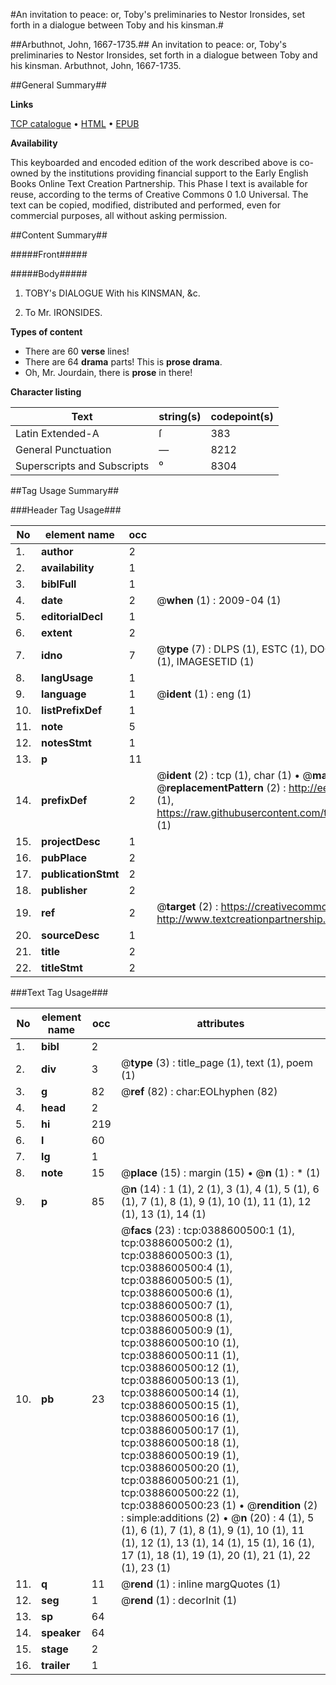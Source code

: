 #An invitation to peace: or, Toby's preliminaries to Nestor Ironsides, set forth in a dialogue between Toby and his kinsman.#

##Arbuthnot, John, 1667-1735.##
An invitation to peace: or, Toby's preliminaries to Nestor Ironsides, set forth in a dialogue between Toby and his kinsman.
Arbuthnot, John, 1667-1735.

##General Summary##

**Links**

[TCP catalogue](http://www.ota.ox.ac.uk/tcp/)  • 
[HTML](http://tei.it.ox.ac.uk/tcp/Texts-HTML/free/004/004866081.html)  • 
[EPUB](http://tei.it.ox.ac.uk/tcp/Texts-EPUB/free/004/004866081.epub)

**Availability**

This keyboarded and encoded edition of the
	       work described above is co-owned by the institutions
	       providing financial support to the Early English Books
	       Online Text Creation Partnership. This Phase I text is
	       available for reuse, according to the terms of Creative
	       Commons 0 1.0 Universal. The text can be copied,
	       modified, distributed and performed, even for
	       commercial purposes, all without asking permission.


##Content Summary##

#####Front#####

#####Body#####

1. TOBY's DIALOGUE With his KINSMAN, &c.

1. To Mr. IRONSIDES.

**Types of content**

  * There are 60 **verse** lines!
  * There are 64 **drama** parts! This is **prose drama**.
  * Oh, Mr. Jourdain, there is **prose** in there!

**Character listing**


|Text|string(s)|codepoint(s)|
|---|---|---|
|Latin Extended-A|ſ|383|
|General Punctuation|—|8212|
|Superscripts             and Subscripts|⁰|8304|

##Tag Usage Summary##

###Header Tag Usage###

|No|element name|occ|attributes|
|---|---|---|---|
|1.|__author__|2||
|2.|__availability__|1||
|3.|__biblFull__|1||
|4.|__date__|2| @__when__ (1) : 2009-04 (1)|
|5.|__editorialDecl__|1||
|6.|__extent__|2||
|7.|__idno__|7| @__type__ (7) : DLPS (1), ESTC (1), DOCNO (1), TCP (1), GALEDOCNO (1), CONTENTSET (1), IMAGESETID (1)|
|8.|__langUsage__|1||
|9.|__language__|1| @__ident__ (1) : eng (1)|
|10.|__listPrefixDef__|1||
|11.|__note__|5||
|12.|__notesStmt__|1||
|13.|__p__|11||
|14.|__prefixDef__|2| @__ident__ (2) : tcp (1), char (1)  •  @__matchPattern__ (2) : ([0-9\-]+):([0-9IVX]+) (1), (.+) (1)  •  @__replacementPattern__ (2) : http://eebo.chadwyck.com/downloadtiff?vid=$1&page=$2 (1), https://raw.githubusercontent.com/textcreationpartnership/Texts/master/tcpchars.xml#$1 (1)|
|15.|__projectDesc__|1||
|16.|__pubPlace__|2||
|17.|__publicationStmt__|2||
|18.|__publisher__|2||
|19.|__ref__|2| @__target__ (2) : https://creativecommons.org/publicdomain/zero/1.0/ (1), http://www.textcreationpartnership.org/docs/. (1)|
|20.|__sourceDesc__|1||
|21.|__title__|2||
|22.|__titleStmt__|2||


###Text Tag Usage###

|No|element name|occ|attributes|
|---|---|---|---|
|1.|__bibl__|2||
|2.|__div__|3| @__type__ (3) : title_page (1), text (1), poem (1)|
|3.|__g__|82| @__ref__ (82) : char:EOLhyphen (82)|
|4.|__head__|2||
|5.|__hi__|219||
|6.|__l__|60||
|7.|__lg__|1||
|8.|__note__|15| @__place__ (15) : margin (15)  •  @__n__ (1) : * (1)|
|9.|__p__|85| @__n__ (14) : 1 (1), 2 (1), 3 (1), 4 (1), 5 (1), 6 (1), 7 (1), 8 (1), 9 (1), 10 (1), 11 (1), 12 (1), 13 (1), 14 (1)|
|10.|__pb__|23| @__facs__ (23) : tcp:0388600500:1 (1), tcp:0388600500:2 (1), tcp:0388600500:3 (1), tcp:0388600500:4 (1), tcp:0388600500:5 (1), tcp:0388600500:6 (1), tcp:0388600500:7 (1), tcp:0388600500:8 (1), tcp:0388600500:9 (1), tcp:0388600500:10 (1), tcp:0388600500:11 (1), tcp:0388600500:12 (1), tcp:0388600500:13 (1), tcp:0388600500:14 (1), tcp:0388600500:15 (1), tcp:0388600500:16 (1), tcp:0388600500:17 (1), tcp:0388600500:18 (1), tcp:0388600500:19 (1), tcp:0388600500:20 (1), tcp:0388600500:21 (1), tcp:0388600500:22 (1), tcp:0388600500:23 (1)  •  @__rendition__ (2) : simple:additions (2)  •  @__n__ (20) : 4 (1), 5 (1), 6 (1), 7 (1), 8 (1), 9 (1), 10 (1), 11 (1), 12 (1), 13 (1), 14 (1), 15 (1), 16 (1), 17 (1), 18 (1), 19 (1), 20 (1), 21 (1), 22 (1), 23 (1)|
|11.|__q__|11| @__rend__ (1) : inline margQuotes (1)|
|12.|__seg__|1| @__rend__ (1) : decorInit (1)|
|13.|__sp__|64||
|14.|__speaker__|64||
|15.|__stage__|2||
|16.|__trailer__|1||
